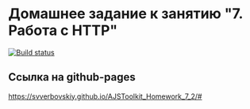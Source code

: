 # Домашнее задание к занятию "7. Работа с HTTP"

[![Build status](https://ci.appveyor.com/api/projects/status/fg2ffgr3li4nly83?svg=true)](https://ci.appveyor.com/project/SVVerbovskiy/ajstoolkit-homework-7-2)

## Ссылка на github-pages

https://svverbovskiy.github.io/AJSToolkit_Homework_7_2/#